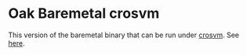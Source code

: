 # Oak Baremetal crosvm

This version of the baremetal binary that can be run under
[crosvm](https://chromium.googlesource.com/chromiumos/platform/crosvm/). See
[here](experimental/oak_baremetal_loader#starting-the-baremetal-app).
